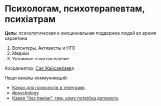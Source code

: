 # Психологам, психотерапевтам, психіатрам

**Цель:** психологическая и эмоциональная поддержка людей во время карантина

1. Волонтеры, Активисты и НГО
2. Медики 
3. Уязвимые слои население

Координатор: [Сая Жайсанбаев](https://t.me/SayaSemenchuk)а

Наши каналы коммуникаций:

* [Канал для психологів в телеграмі](https://t.me/keepcalmanddontpanic).
* [\#psychology](https://discord.gg/HqSr3w)
* [Канал "без паніки", тим, кому потрібна допомога](https://t.me/bezpaniky).







